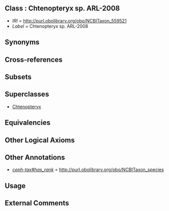 
## Class : Chtenopteryx sp. ARL-2008

 * *IRI* = http://purl.obolibrary.org/obo/NCBITaxon_559521
 * *Label* = Chtenopteryx sp. ARL-2008

## Synonyms


## Cross-references


## Subsets


## Superclasses

 * [Chtenopteryx](../../NCBITaxon/98/NCBITaxon_61698.md)

## Equivalencies


## Other Logical Axioms


## Other Annotations

 * *[ceph-tax#has_rank](../../ceph-tax#has/nk/ceph-tax#has_rank.md)* = http://purl.obolibrary.org/obo/NCBITaxon_species

## Usage


## External Comments


